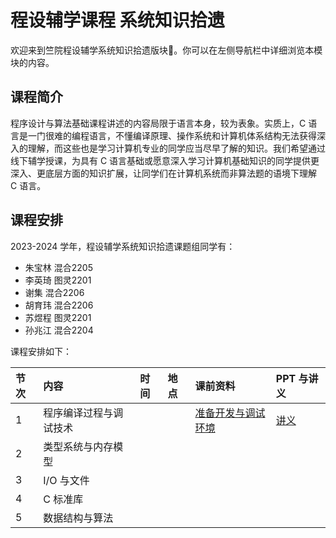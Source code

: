 # 程设辅学课程 系统知识拾遗

欢迎来到竺院程设辅学系统知识拾遗版块🤗。你可以在左侧导航栏中详细浏览本模块的内容。

## 课程简介

程序设计与算法基础课程讲述的内容局限于语言本身，较为表象。实质上，C 语言是一门很难的编程语言，不懂编译原理、操作系统和计算机体系结构无法获得深入的理解，而这些也是学习计算机专业的同学应当尽早了解的知识。我们希望通过线下辅学授课，为具有 C 语言基础或愿意深入学习计算机基础知识的同学提供更深入、更底层方面的知识扩展，让同学们在计算机系统而非算法题的语境下理解 C 语言。

## 课程安排

2023-2024 学年，程设辅学系统知识拾遗课题组同学有：

- 朱宝林 混合2205
- 李英琦 图灵2201
- 谢集 混合2206
- 胡育玮 混合2206
- 苏煜程 图灵2201
- 孙兆江 混合2204

课程安排如下：

| 节次 | 内容                   | 时间 | 地点 | 课前资料                                    | PPT 与讲义                   |
| :--- | :--------------------- | :--- | :--- | :------------------------------------------ | :--------------------------- |
| 1    | 程序编译过程与调试技术 |      |      | [准备开发与调试环境](lecture1/pre_class.md) | [讲义](lecture1/lecture1.md) |
| 2    | 类型系统与内存模型     |      |      |                                             |                              |
| 3    | I/O 与文件             |      |      |                                             |                              |
| 4    | C 标准库               |      |      |                                             |                              |
| 5    | 数据结构与算法         |      |      |                                             |                              |
